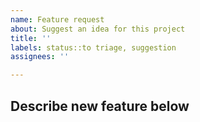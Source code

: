```yaml
---
name: Feature request
about: Suggest an idea for this project
title: ''
labels: status::to triage, suggestion
assignees: ''

---
```


## Describe new feature below
